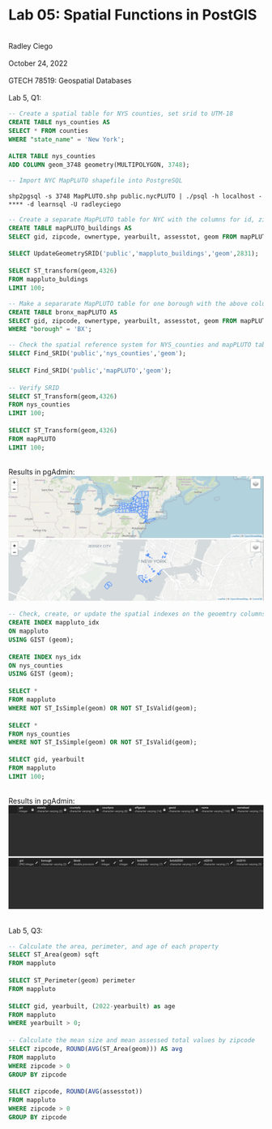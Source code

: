 # Lab 05: Spatial Functions in PostGIS
<br> Radley Ciego </br>
<br> October 24, 2022 </br>
<br> GTECH 78519: Geospatial Databases </br>
<br> Lab 5, Q1: </br>

```sql
-- Create a spatial table for NYS counties, set srid to UTM-18
CREATE TABLE nys_counties AS
SELECT * FROM counties
WHERE "state_name" = 'New York';

ALTER TABLE nys_counties
ADD COLUMN geom_3748 geometry(MULTIPOLYGON, 3748);
```
```sql
-- Import NYC MapPLUTO shapefile into PostgreSQL
```

```
shp2pgsql -s 3748 MapPLUTO.shp public.nycPLUTO | ./psql -h localhost -**** -d learnsql -U radleyciego
```

``` sql
-- Create a separate MapPLUTO table for NYC with the columns for id, zipcode, ownertype, yearbuilt, assesstot, and geometry in State Plane Long Island reference system
CREATE TABLE mapPLUTO_buildings AS
SELECT gid, zipcode, ownertype, yearbuilt, assesstot, geom FROM mapPLUTO;

SELECT UpdateGeometrySRID('public','mappluto_buildings','geom',2831);

SELECT ST_transform(geom,4326)
FROM mappluto_buldings
LIMIT 100;
```

``` sql
-- Make a separarate MapPLUTO table for one borough with the above columns
CREATE TABLE bronx_mapPLUTO AS
SELECT gid, zipcode, ownertype, yearbuilt, assesstot, geom FROM mapPLUTO
WHERE "borough" = 'BX';
```

      
``` sql
-- Check the spatial reference system for NYS_counties and mapPLUTO tables
SELECT Find_SRID('public','nys_counties','geom');

SELECT Find_SRID('public','mapPLUTO','geom');

-- Verify SRID
SELECT ST_Transform(geom,4326)
FROM nys_counties
LIMIT 100;

SELECT ST_Transform(geom,4326)
FROM mapPLUTO
LIMIT 100;
```
<br> Results in pgAdmin: </br>
![L5 Q2 results:](/img/l5q2.png)
![LB Q2 results:](/img/l5q2.1.png)

``` sql
-- Check, create, or update the spatial indexes on the geoemtry columns in the table
CREATE INDEX mappluto_idx
ON mappluto
USING GIST (geom);

CREATE INDEX nys_idx
ON nys_counties
USING GIST (geom);

SELECT *
FROM mappluto
WHERE NOT ST_IsSimple(geom) OR NOT ST_IsValid(geom);

SELECT *
FROM nys_counties
WHERE NOT ST_IsSimple(geom) OR NOT ST_IsValid(geom);

SELECT gid, yearbuilt
FROM mappluto
LIMIT 100;
```
<br> Results in pgAdmin: </br>
![L5 Q3 results:](/img/l5q3.png)
![L5 Q3 results:](/img/l5q3.1.png)

<br> Lab 5, Q3: </br>

``` sql
-- Calculate the area, perimeter, and age of each property
SELECT ST_Area(geom) sqft
FROM mappluto

SELECT ST_Perimeter(geom) perimeter
FROM mappluto

SELECT gid, yearbuilt, (2022-yearbuilt) as age
FROM mappluto
WHERE yearbuilt > 0;

-- Calculate the mean size and mean assessed total values by zipcode
SELECT zipcode, ROUND(AVG(ST_Area(geom))) AS avg
FROM mappluto
WHERE zipcode > 0
GROUP BY zipcode

SELECT zipcode, ROUND(AVG(assesstot))
FROM mappluto
WHERE zipcode > 0
GROUP BY zipcode
```